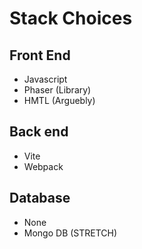 # Stack Choices

## Front End
- Javascript
- Phaser (Library)
- HMTL (Arguebly)

## Back end
- Vite
- Webpack

## Database
- None
- Mongo DB (STRETCH)


